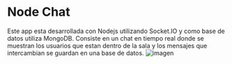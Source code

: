 # Node Chat
Este app esta desarrollada con Nodejs utilizando Socket.IO y como base de datos utiliza MongoDB.
Consiste en un chat en tiempo real donde se muestran los usuarios que estan dentro de la sala y los mensajes que intercambian se guardan en una base de datos.
![imagen](https://user-images.githubusercontent.com/71596475/152275608-c8957e47-e63a-4800-9638-0b6c963d29fa.png)
